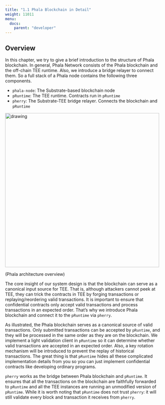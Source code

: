 ```yaml
---
title: "1.1 Phala Blockchain in Detail"
weight: 11011
menu:
  docs:
    parent: "developer"
---
```


## Overview

In this chapter, we try to give a brief introduction to the structure of Phala blockchain. In general, Phala Network consists of the Phala blockchain and the off-chain TEE runtime. Also, we introduce a bridge relayer to connect them. So a full stack of a Phala node contains the following three components.

- `phala-node`: The Substrate-based blockchain node
- `pRuntime`: The TEE runtime. Contracts run in `pRuntime`
- `pherry`: The Substrate-TEE bridge relayer. Connects the blockchain and `pRuntime`

<img src="/images/docs/simple_architecture.png" alt="drawing" style="width:500px;" alt="Paris" class="center"/>

(Phala architecture overview)

The core insight of our system design is that the blockchain can serve as a canonical input source for TEE. That is, although attackers cannot peek at TEE, they can trick the contracts in TEE by forging transactions or replaying/reordering valid transactions. It is important to ensure that confidential contracts only accept valid transactions and process transactions in an expected order. That’s why we introduce Phala blockchain and connect it to the `pRuntime` via `pherry`.

As illustrated, the Phala blockchain serves as a canonical source of valid transactions. Only submitted transactions can be accepted by `pRuntime`, and they will be processed in the same order as they are on the blockchain. We implement a light validation client in `pRuntime` so it can determine whether valid transactions are accepted in an expected order. Also, a key rotation mechanism will be introduced to prevent the replay of historical transactions. The great thing is that `pRuntime` hides all these complicated implementation details from you so you can just implement confidential contracts like developing ordinary programs.

`pherry` works as the bridge between Phala blockchain and `pRuntime`. It ensures that all the transactions on the blockchain are faithfully forwarded to `pRuntime` and all the TEE instances are running an unmodified version of `pRuntime`. While it is worth noting that `pRuntime` does not trust `pherry`: it will still validate every block and transaction it receives from `pherry`.
